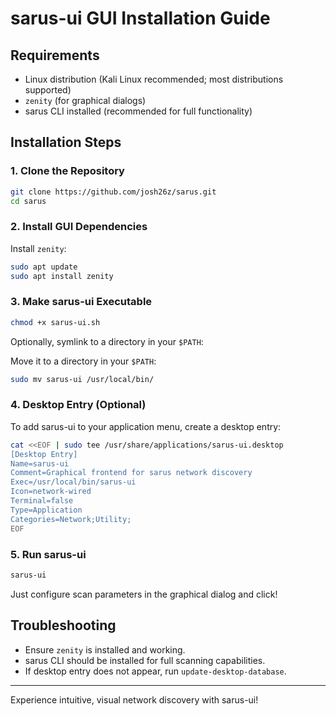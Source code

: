 # sarus-ui GUI Installation Guide

## Requirements

- Linux distribution (Kali Linux recommended; most distributions supported)
- `zenity` (for graphical dialogs)
- sarus CLI installed (recommended for full functionality)

## Installation Steps

### 1. Clone the Repository

```bash
git clone https://github.com/josh26z/sarus.git
cd sarus
```

### 2. Install GUI Dependencies

Install `zenity`:

```bash
sudo apt update
sudo apt install zenity
```

### 3. Make sarus-ui Executable



```bash
chmod +x sarus-ui.sh
```

Optionally, symlink to a directory in your `$PATH`:


Move it to a directory in your `$PATH`:

```bash
sudo mv sarus-ui /usr/local/bin/
```

### 4. Desktop Entry (Optional)

To add sarus-ui to your application menu, create a desktop entry:

```bash
cat <<EOF | sudo tee /usr/share/applications/sarus-ui.desktop
[Desktop Entry]
Name=sarus-ui
Comment=Graphical frontend for sarus network discovery
Exec=/usr/local/bin/sarus-ui
Icon=network-wired
Terminal=false
Type=Application
Categories=Network;Utility;
EOF
```

### 5. Run sarus-ui

```bash
sarus-ui
```

Just configure scan parameters in the graphical dialog and click!

## Troubleshooting

- Ensure `zenity`  is installed and working.
- sarus CLI should be installed for full scanning capabilities.
- If desktop entry does not appear, run `update-desktop-database`.

---

Experience intuitive, visual network discovery with sarus-ui!
